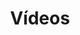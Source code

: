 ---
order: 10
view: Category
lang: pt-BR

title: Vídeos
description: HTML5, acessibilidade, UX, SEO, performance e webzcomponents? Sem redundância, mas aqui no HTML Moderno você aprende tudo de mais moderno sobre dev web
slug: videos
tags_by_cat: []

meta:
  - property: og:image
    content: https://htmlmoderno.com.br/html-moderno-image-share.png
  - name: twitter:image
    content: https://htmlmoderno.com.br/html-moderno-image-share.png
---
